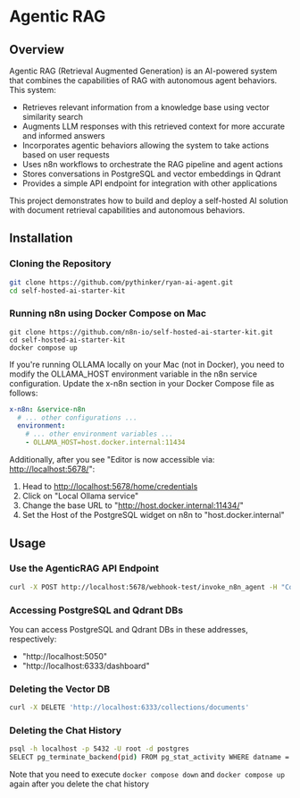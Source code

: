 # Agentic RAG

## Overview
Agentic RAG (Retrieval Augmented Generation) is an AI-powered system that combines the capabilities of RAG with autonomous agent behaviors. This system:

- Retrieves relevant information from a knowledge base using vector similarity search
- Augments LLM responses with this retrieved context for more accurate and informed answers
- Incorporates agentic behaviors allowing the system to take actions based on user requests
- Uses n8n workflows to orchestrate the RAG pipeline and agent actions
- Stores conversations in PostgreSQL and vector embeddings in Qdrant
- Provides a simple API endpoint for integration with other applications

This project demonstrates how to build and deploy a self-hosted AI solution with document retrieval capabilities and autonomous behaviors.

## Installation

### Cloning the Repository

```bash
git clone https://github.com/pythinker/ryan-ai-agent.git
cd self-hosted-ai-starter-kit
```

### Running n8n using Docker Compose on Mac
```
git clone https://github.com/n8n-io/self-hosted-ai-starter-kit.git
cd self-hosted-ai-starter-kit
docker compose up
```

If you're running OLLAMA locally on your Mac (not in Docker), you need to modify the OLLAMA_HOST environment variable
in the n8n service configuration. Update the x-n8n section in your Docker Compose file as follows:

```yaml
x-n8n: &service-n8n
  # ... other configurations ...
  environment:
    # ... other environment variables ...
    - OLLAMA_HOST=host.docker.internal:11434
```

Additionally, after you see "Editor is now accessible via: <http://localhost:5678/>":

1. Head to <http://localhost:5678/home/credentials>
2. Click on "Local Ollama service"
3. Change the base URL to "http://host.docker.internal:11434/"
4. Set the Host of the PostgreSQL widget on n8n to "host.docker.internal"


## Usage
### Use the AgenticRAG API Endpoint
```bash
curl -X POST http://localhost:5678/webhook-test/invoke_n8n_agent -H "Content-Type: application/json" -d '{"chatInput": "What are the ingredients of Apple Berry Crisp?", "sessionId": "c324038d8b2944a0855c2e40441038e3"}'
```

### Accessing PostgreSQL and Qdrant DBs
You can access PostgreSQL and Qdrant DBs in these addresses, respectively:
- "http://localhost:5050"
- "http://localhost:6333/dashboard"

### Deleting the Vector DB
```bash
curl -X DELETE 'http://localhost:6333/collections/documents'
```

### Deleting the Chat History
```bash
psql -h localhost -p 5432 -U root -d postgres
SELECT pg_terminate_backend(pid) FROM pg_stat_activity WHERE datname = 'n8n'; DROP DATABASE n8n;
```
Note that you need to execute `docker compose down` and `docker compose up` again after you delete the chat history
